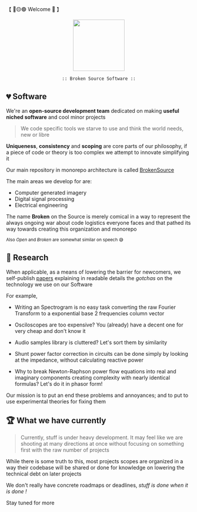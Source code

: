 【 🔴🟡🟢 Welcome 👋 】

<div align="center">
  <img src="https://avatars.githubusercontent.com/u/110147748" style="vertical-align: middle;" width="140">

    :: Broken Source Software ::
</div>


## 💔 Software
We're an **open-source development team** dedicated on making **useful niched software** and cool minor projects

> We code specific tools we starve to use and think the world needs, new or libre

**Uniqueness**, **consistency** and **scoping** are core parts of our philosophy, if a piece of code or theory is too complex we attempt to innovate simplifying it

Our main repository in monorepo architecture is called [BrokenSource](https://github.com/BrokenSource/BrokenSource)

The main areas we develop for are:

- Computer generated imagery
- Digital signal processing
- Electrical engineering

The name **Broken** on the Source is merely comical in a way to represent the always ongoing war about code logistics everyone faces and that pathed its way towards creating this organization and monorepo

<sub> Also _Open_ and _Broken_ are somewhat similar on speech 😅 </sub>


## 🔎 Research
When applicable, as a means of lowering the barrier for newcomers, we self-publish [papers](https://github.com/BrokenSource/Papers) explaining in readable details the _gotchas_ on the technology we use on our Software

For example,

- Writing an Spectrogram is no easy task converting the raw Fourier Transform to a exponential base 2 frequencies column vector

- Osciloscopes are too expensive? You (already) have a decent one for very cheap and don't know it

- Audio samples library is cluttered? Let's sort them by similarity

- Shunt power factor correction in circuits can be done simply by looking at the impedance, without calculating reactive power

- Why to break Newton-Raphson power flow equations into real and imaginary components creating complexity with nearly identical formulas? Let's do it in phasor form!

Our mission is to put an end these problems and annoyances; and to put to use experimental theories for fixing them


## 🏆 What we have currently
> Currently, stuff is under heavy development. It may feel like we are shooting at many directions at once without focusing on something first with the raw number of projects

While there is some truth to this, most projects scopes are organized in a way their codebase will be shared or done for knowledge on lowering the technical debt on later projects

We don't really have concrete roadmaps or deadlines, _stuff is done when it is done !_

Stay tuned for more
